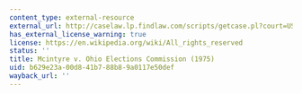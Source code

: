 ```yaml
---
content_type: external-resource
external_url: http://caselaw.lp.findlaw.com/scripts/getcase.pl?court=US&vol=000&invol=U10296
has_external_license_warning: true
license: https://en.wikipedia.org/wiki/All_rights_reserved
status: ''
title: Mcintyre v. Ohio Elections Commission (1975)
uid: b629e23a-00d8-41b7-88b8-9a0117e50def
wayback_url: ''
---
```

